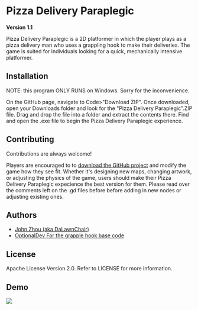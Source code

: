 
# Pizza Delivery Paraplegic

**Version 1.1**

Pizza Delivery Paraplegic is a 2D platformer in which the player plays as a pizza delivery man who uses a grappling hook to make their deliveries. The game is suited for individuals looking for a quick, mechanically intensive platformer.


## Installation 

NOTE: this program ONLY RUNS on Windows. Sorry for the inconvenience. 

On the GitHub page, navigate to Code>"Download ZIP". Once downloaded, open your Downloads folder and look for the "Pizza Delivery Paraplegic".ZIP file. Drag and drop the file into a folder and extract the contents there. Find and open the .exe file to begin the Pizza Delivery Paraplegic experience. 

## Contributing

Contributions are always welcome!

Players are encouraged to to [download the GitHub project](https://github.com/DaLawnChair/Pizza-Delivery-Paraplegic)
and modify the game how they see fit. Whether it's designing new maps, 
changing artwork, or adjusting the physics of the game, users 
should make their Pizza Delivery Paraplegic expecience the best
version for them. Please read over the comments left on the .gd files before
before adding in new nodes or adjusting existing ones.


## Authors

- [John Zhou (aka DaLawnChair)](https://www.github.com/dalawnchair)
- [OptionalDev For the grapple hook base code](https://gitlab.com/godotdemos/hook-demo)

  
## License

Apache License Version 2.0. Refer to LICENSE for more information.


## Demo

![](https://media.giphy.com/media/x9w1Zt5JMlWlPIiAP8/giphy-downsized-large.gif)

  

